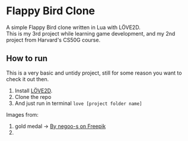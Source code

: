 # Flappy Bird Clone


A simple Flappy Bird clone written in Lua with LÖVE2D.  
This is my 3rd project while learning game development, and my 2nd project from Harvard's CS50G course.

## How to run
This is a very basic and untidy project, still for some reason you want to check it out then.

1. Install [LÖVE2D](https://love2d.org/).
2. Clone the repo
3. And just run in terminal
` love [project folder name] `


Images from:
1. gold medal -> <a href="https://www.freepik.com/free-psd/medals-3d-render-champion-award-composition_156664408.htm">By negoo-s on Freepik</a>
2. 
